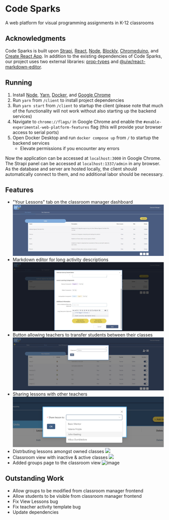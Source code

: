 # Code Sparks

A web platform for visual programming assignments in K-12 classrooms

## Acknowledgments

Code Sparks is built upon [Strapi](https://docs-v3.strapi.io/developer-docs/latest/getting-started/introduction.html), [React](https://reactjs.org/), [Node](https://nodejs.org/en/), [Blockly](https://developers.google.com/blockly), [Chromeduino](https://github.com/spaceneedle/Chromeduino), and [Create React App](https://create-react-app.dev/docs/getting-started/). In addition to the existing dependencies of Code Sparks, our project uses two external libraries: [prop-types](https://www.npmjs.com/package/prop-types) and [@uiw/react-markdown-editor](https://www.npmjs.com/package/@uiw/react-markdown-editor).

## Running

1. Install [Node](https://nodejs.org/en/), [Yarn](https://classic.yarnpkg.com/en/docs/install#windows-stable), [Docker](https://docs.docker.com/get-docker/), and [Google Chrome](https://www.google.com/chrome/)
2. Run `yarn` from `/client` to install project dependencies
3. Run `yarn start` from `/client` to startup the client (please note that much of the functionality will not work without also starting up the backend services)
4. Navigate to `chrome://flags/` in Google Chrome and enable the `#enable-experimental-web-platform-features` flag (this will provide your browser access to serial ports)
5. Open Docker Desktop and run `docker compose up` from `/` to startup the backend services
    * Elevate permissions if you encounter any errors

Now the application can be accessed at `localhost:3000` in Google Chrome. The Strapi panel can be accessed at `localhost:1337/admin` in any browser. As the database and server are hosted locally, the client should automatically connect to them, and no additional labor should be necessary.

## Features

* "Your Lessons" tab on the classroom manager dashboard
  ![](https://raw.githubusercontent.com/CEN3031-Team-9D/diamond-code-sparks/develop/images/your_lessons.jpg)
* Markdown editor for long activity descriptions
  ![](https://raw.githubusercontent.com/CEN3031-Team-9D/diamond-code-sparks/develop/images/long_description.jpg)
* Button allowing teachers to transfer students between their classes
  ![](https://raw.githubusercontent.com/CEN3031-Team-9D/diamond-code-sparks/develop/images/transfer.jpg)
* Sharing lessons with other teachers
  ![](https://raw.githubusercontent.com/CEN3031-Team-9D/diamond-code-sparks/develop/images/teacher.PNG)
* Distrbuting lessons amongst owned classes
  ![](https://github.com/CEN3031-Team-9D/diamond-code-sparks/assets/40278799/123ec756-d810-4283-84f6-50000cc44b39)
* Classroom view with inactive & active classes
  ![](https://github.com/CEN3031-Team-9D/diamond-code-sparks/assets/40278799/f18322e9-a842-47cf-ab31-d3c09c67d149)
* Added groups page to the classroom view
  ![image](https://github.com/CEN3031-Team-9D/diamond-code-sparks/assets/87380231/532b056f-50ee-4235-a888-49bb288440de)


  
## Outstanding Work
* Allow groups to be modified from classroom manager frontend
* Allow students to be visible from classroom manager frontend
* Fix View Lessons bug
* Fix teacher activity template bug
* Update dependencies


